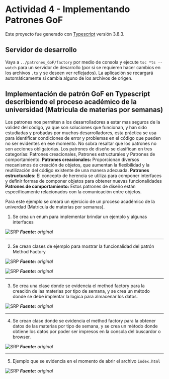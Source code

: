 # Actividad 4 - Implementando Patrones GoF

Este proyecto fue generado con [Typescript](https://www.typescriptlang.org/) versión 3.8.3.

## Servidor de desarrollo

Vaya a `../patrones_GoF/factory` por medio de consola y ejecute `tsc *ts --watch` para un servidor de desarrollo (por si se requieren hacer cambios en los archivos `.ts` y se deseen ver reflejados). La aplicación se recargará automáticamente si cambia alguno de los archivos de origen.

## Implementación de patrón GoF en Typescript describiendo el proceso académico de la universidad (Matricula de materias por semanas)

Los patrones nos permiten a los desarrolladores a estar mas seguros de la validez del código, ya
que son soluciones que funcionan, y han sido estudiadas y probadas por muchos desarrolladores,
esta práctica se usa para identificar condiciones de error y problemas en el código que pueden no
ser evidentes en ese momento. No sobra resaltar que los patrones no son acciones obligatorias.
Los patrones de diseño se clasifican en tres categorías: Patrones creacionales, Patrones
estructurales y Patrones de comportamiento.
**Patrones creacionales:** Proporcionan diversos mecanismos de creación de objetos, que
aumentan la flexibilidad y la reutilización del código existente de una manera adecuada.
**Patrones estructurales:** El concepto de herencia se utiliza para componer interfaces y definir
formas de componer objetos para obtener nuevas funcionalidades
**Patrones de comportamiento:** Estos patrones de diseño están específicamente relacionados con
la comunicación entre objetos.

Para este ejemplo se creará un ejercicio de un proceso académico de la univerdad (Matricula de materias por semanas).


1. Se crea un enum para implementar brindar un ejemplo y algunas interfaces

![SRP](./assets/img/image_1.png)
***Fuente:** original*
___

2. Se crean clases de ejemplo para mostrar la funcionalidad del patrón Method Factory

![SRP](./assets/img/image_2.png)
***Fuente:** original*

![SRP](./assets/img/image_3.png)
***Fuente:** original*
___

3. Se crea una clase donde se evidencia el method factory para la creación de las materias por tipo de semana, y se crea un método donde se debe implentar la logica para almacenar los datos.

![SRP](./assets/img/image_4.png)
***Fuente:** original*
___

4. Se crean clase donde se evidencia el method factory para la obtener datos de las materias por tipo de semana, y se crea un método donde obtiene los datos por poder ser impresos en la consola del buscardor o browser.

![SRP](./assets/img/image_5.png)
***Fuente:** original*
___

5. Ejemplo que se evidencia en el momento de abrir el archivo `index.html`

![SRP](./assets/img/factory.png)
***Fuente:** original*
